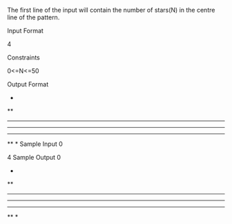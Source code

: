 The first line of the input will contain the number of stars(N) in the centre line of the pattern.

Input Format

4

Constraints

0<=N<=50

Output Format

*
**
***
****
***
**
*
Sample Input 0

4
Sample Output 0

*
**
***
****
***
**
*